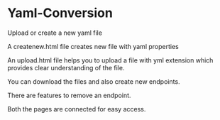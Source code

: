 # Yaml-Conversion
Upload or create a new yaml file

A createnew.html file creates new file with yaml properties

An upload.html file helps you to upload a file with yml extension which provides clear understanding of the file.

You can download the files and also create new endpoints.

There are features to remove an endpoint.

Both the pages are connected for easy access.
